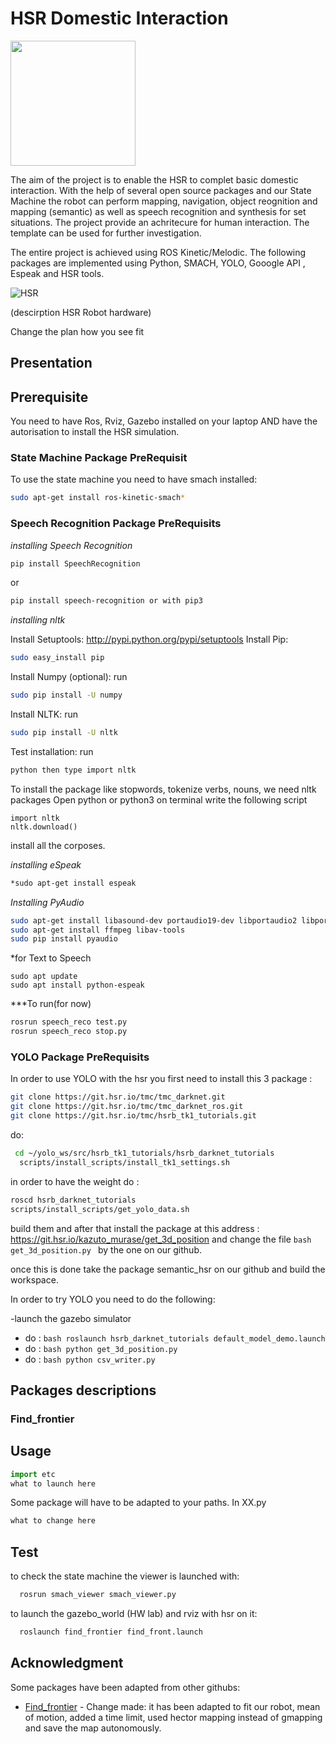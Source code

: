 # HSR Domestic Interaction


<img src="https://github.com/sma20/HSR/blob/master/image/1200px-Heriot-Watt_University_logo.svg.png " width="200" >

The aim of the project is to enable the HSR to complet basic domestic interaction. With the help of several open source packages and our State Machine the robot can perform mapping, navigation, object reognition and mapping (semantic) as well as speech recognition and synthesis for set situations. The project provide an achritecure for human interaction. The template can be used for further investigation.

The entire project is achieved using ROS Kinetic/Melodic. The following packages are implemented using Python, SMACH, YOLO, Gooogle API , Espeak and HSR tools.


![HSR](https://github.com/sma20/HSR/blob/master/image/hsr-photo1-full.jpg)


(descirption HSR Robot hardware)


Change the plan how you see fit



## Presentation

## Prerequisite
You need to have Ros, Rviz, Gazebo installed on your laptop AND have the autorisation to install the HSR simulation.  

### State Machine Package PreRequisit
To use the state machine you need to have smach installed:
```bash
sudo apt-get install ros-kinetic-smach*
```

### Speech Recognition Package PreRequisits

*installing Speech Recognition*
```bash
pip install SpeechRecognition
```
or 
```bash
pip install speech-recognition or with pip3
```
*installing nltk*

Install Setuptools: http://pypi.python.org/pypi/setuptools
Install Pip:
```bash
sudo easy_install pip
```
Install Numpy (optional): run 
```bash
sudo pip install -U numpy
```
Install NLTK: run 
```bash
sudo pip install -U nltk
```
Test installation: run 
```bash
python then type import nltk
```
To install the package like stopwords, tokenize verbs, nouns, we need nltk packages
Open python or python3 on terminal
write the following script
```
import nltk
nltk.download()
```
install all the corposes.


*installing eSpeak*
```bash
*sudo apt-get install espeak
```

*Installing PyAudio*
```bash
sudo apt-get install libasound-dev portaudio19-dev libportaudio2 libportaudiocpp0
sudo apt-get install ffmpeg libav-tools
sudo pip install pyaudio
```

*for Text to Speech
```
sudo apt update
sudo apt install python-espeak
```
***To run(for now)
```bash
rosrun speech_reco test.py
rosrun speech_reco stop.py
```

### YOLO Package PreRequisits


In order to use YOLO with the hsr you first need to install this 3 package : 
```bash
git clone https://git.hsr.io/tmc/tmc_darknet.git
git clone https://git.hsr.io/tmc/tmc_darknet_ros.git
git clone https://git.hsr.io/tmc/hsrb_tk1_tutorials.git
```
do:
```bash
 cd ~/yolo_ws/src/hsrb_tk1_tutorials/hsrb_darknet_tutorials
  scripts/install_scripts/install_tk1_settings.sh
  ```
in order to have the weight do :
```bash
roscd hsrb_darknet_tutorials
scripts/install_scripts/get_yolo_data.sh
```
build them and after that install the package at this address : https://git.hsr.io/kazuto_murase/get_3d_position
and change the file ```bash get_3d_position.py ``` by the one on our github.

once this is done take the package semantic_hsr on our github and build the workspace.

In order to try YOLO you need to do the following:

-launch the gazebo simulator
- do : ```bash roslaunch hsrb_darknet_tutorials default_model_demo.launch  ```
- do : ```bash python get_3d_position.py ```
- do : ```bash python csv_writer.py ```


## Packages descriptions
### Find_frontier

## Usage

```python
import etc
what to launch here
```
Some package will have to be adapted to your paths.
In XX.py
```python
what to change here
```

## Test

to check the state machine the viewer is launched with:
```bash
  rosrun smach_viewer smach_viewer.py
```
to launch the gazebo_world (HW lab) and rviz with hsr on it:
```bash
  roslaunch find_frontier find_front.launch 
```


## Acknowledgment 

Some packages have been adapted from other githubs:
* [Find_frontier]( https://github.com/bnurbekov/Turtlebot_Navigation) - Change made: it has been adapted to fit our robot, mean of motion, added a time limit, used hector mapping instead of gmapping and save the map autonomously. 
